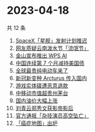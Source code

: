 # 2023-04-18

共 12 条

<!-- BEGIN -->
<!-- 最后更新时间 Tue Apr 18 2023 20:13:22 GMT+0800 (China Standard Time) -->

1. [SpaceX「星舰」发射计划推迟](https://www.zhihu.com/search?q=SpaceX%E3%80%8C%E6%98%9F%E8%88%B0%E3%80%8D%E5%8F%91%E5%B0%84%E8%AE%A1%E5%88%92%E6%8E%A8%E8%BF%9F)
1. [网友质疑云南泼水节「流氓节」](https://www.zhihu.com/search?q=%E7%BD%91%E5%8F%8B%E8%B4%A8%E7%96%91%E4%BA%91%E5%8D%97%E6%B3%BC%E6%B0%B4%E8%8A%82%E3%80%8C%E6%B5%81%E6%B0%93%E8%8A%82%E3%80%8D)
1. [金山宣布推出 WPS AI](https://www.zhihu.com/search?q=%E9%87%91%E5%B1%B1%E5%AE%A3%E5%B8%83%E6%8E%A8%E5%87%BA%20WPS%20AI)
1. [中国连续第 7 个月减持美国债](https://www.zhihu.com/search?q=%E4%B8%AD%E5%9B%BD%E8%BF%9E%E7%BB%AD%E7%AC%AC%207%20%E4%B8%AA%E6%9C%88%E5%87%8F%E6%8C%81%E7%BE%8E%E5%9B%BD%E5%80%BA)
1. [全球最贵纯电动车来了](https://www.zhihu.com/search?q=%E5%85%A8%E7%90%83%E6%9C%80%E8%B4%B5%E7%BA%AF%E7%94%B5%E5%8A%A8%E8%BD%A6%E6%9D%A5%E4%BA%86)
1. [新冠新变种 Arcturus 传入国内](https://www.zhihu.com/search?q=%E6%96%B0%E5%86%A0%E6%96%B0%E5%8F%98%E7%A7%8D%20Arcturus%20%E4%BC%A0%E5%85%A5%E5%9B%BD%E5%86%85)
1. [游戏实体碟遭恶意退款](https://www.zhihu.com/search?q=%E6%B8%B8%E6%88%8F%E5%AE%9E%E4%BD%93%E7%A2%9F%E9%81%AD%E6%81%B6%E6%84%8F%E9%80%80%E6%AC%BE)
1. [中移动市值超贵州茅台](https://www.zhihu.com/search?q=%E4%B8%AD%E7%A7%BB%E5%8A%A8%E5%B8%82%E5%80%BC%E8%B6%85%E8%B4%B5%E5%B7%9E%E8%8C%85%E5%8F%B0)
1. [国内油价大幅上涨](https://www.zhihu.com/search?q=%E5%9B%BD%E5%86%85%E6%B2%B9%E4%BB%B7%E5%A4%A7%E5%B9%85%E4%B8%8A%E6%B6%A8)
1. [刘青云郑秀文获影帝影后](https://www.zhihu.com/search?q=%E5%88%98%E9%9D%92%E4%BA%91%E9%83%91%E7%A7%80%E6%96%87%E8%8E%B7%E5%BD%B1%E5%B8%9D%E5%BD%B1%E5%90%8E)
1. [官方通报「杂技演员高空坠亡」](https://www.zhihu.com/search?q=%E5%AE%98%E6%96%B9%E9%80%9A%E6%8A%A5%E3%80%8C%E6%9D%82%E6%8A%80%E6%BC%94%E5%91%98%E9%AB%98%E7%A9%BA%E5%9D%A0%E4%BA%A1%E3%80%8D)
1. [「癌症地图」出炉](https://www.zhihu.com/search?q=%E3%80%8C%E7%99%8C%E7%97%87%E5%9C%B0%E5%9B%BE%E3%80%8D%E5%87%BA%E7%82%89)

<!-- END -->

